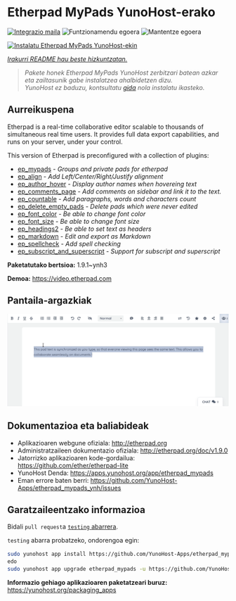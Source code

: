 <!--
Ohart ongi: README hau automatikoki sortu da <https://github.com/YunoHost/apps/tree/master/tools/readme_generator>ri esker
EZ editatu eskuz.
-->

# Etherpad MyPads YunoHost-erako

[![Integrazio maila](https://dash.yunohost.org/integration/etherpad_mypads.svg)](https://dash.yunohost.org/appci/app/etherpad_mypads) ![Funtzionamendu egoera](https://ci-apps.yunohost.org/ci/badges/etherpad_mypads.status.svg) ![Mantentze egoera](https://ci-apps.yunohost.org/ci/badges/etherpad_mypads.maintain.svg)

[![Instalatu Etherpad MyPads YunoHost-ekin](https://install-app.yunohost.org/install-with-yunohost.svg)](https://install-app.yunohost.org/?app=etherpad_mypads)

*[Irakurri README hau beste hizkuntzatan.](./ALL_README.md)*

> *Pakete honek Etherpad MyPads YunoHost zerbitzari batean azkar eta zailtasunik gabe instalatzea ahalbidetzen dizu.*  
> *YunoHost ez baduzu, kontsultatu [gida](https://yunohost.org/install) nola instalatu ikasteko.*

## Aurreikuspena

Etherpad is a real-time collaborative editor scalable to thousands of simultaneous real time users. It provides full data export capabilities, and runs on your server, under your control.

This version of Etherpad is preconfigured with a collection of plugins: 

- [ep_mypads](https://www.npmjs.com/package/ep_mypads) - *Groups and private pads for etherpad*
- [ep_align](https://www.npmjs.com/package/ep_align) - *Add Left/Center/Right/Justify alignment*
- [ep_author_hover](https://www.npmjs.com/package/ep_author_hover) - *Display author names when hovereing text*
- [ep_comments_page](https://www.npmjs.com/package/ep_comments_page) - *Add comments on sidebar and link it to the text.*
- [ep_countable](https://www.npmjs.com/package/ep_countable) - *Add paragraphs, words and characters count*
- [ep_delete_empty_pads](https://www.npmjs.com/package/ep_delete_empty_pads) - *Delete pads which were never edited*
- [ep_font_color](https://www.npmjs.com/package/ep_font_color) - *Be able to change font color*
- [ep_font_size](https://www.npmjs.com/package/ep_font_size) - *Be able to change font size*
- [ep_headings2](https://www.npmjs.com/package/ep_headings2) - *Be able to set text as headers*
- [ep_markdown](https://www.npmjs.com/package/ep_markdown) - *Edit and export as Markdown*
- [ep_spellcheck](https://www.npmjs.com/package/ep_spellcheck) - *Add spell checking*
- [ep_subscript_and_superscript](https://www.npmjs.com/package/ep_subscript_and_superscript) - *Support for subscript and superscript*


**Paketatutako bertsioa:** 1.9.1~ynh3

**Demoa:** <https://video.etherpad.com>

## Pantaila-argazkiak

![Etherpad MyPads(r)en pantaila-argazkia](./doc/screenshots/etherpad_demo.gif)

## Dokumentazioa eta baliabideak

- Aplikazioaren webgune ofiziala: <http://etherpad.org>
- Administratzaileen dokumentazio ofiziala: <http://etherpad.org/doc/v1.9.0>
- Jatorrizko aplikazioaren kode-gordailua: <https://github.com/ether/etherpad-lite>
- YunoHost Denda: <https://apps.yunohost.org/app/etherpad_mypads>
- Eman errore baten berri: <https://github.com/YunoHost-Apps/etherpad_mypads_ynh/issues>

## Garatzaileentzako informazioa

Bidali `pull request`a [`testing` abarrera](https://github.com/YunoHost-Apps/etherpad_mypads_ynh/tree/testing).

`testing` abarra probatzeko, ondorengoa egin:

```bash
sudo yunohost app install https://github.com/YunoHost-Apps/etherpad_mypads_ynh/tree/testing --debug
edo
sudo yunohost app upgrade etherpad_mypads -u https://github.com/YunoHost-Apps/etherpad_mypads_ynh/tree/testing --debug
```

**Informazio gehiago aplikazioaren paketatzeari buruz:** <https://yunohost.org/packaging_apps>

